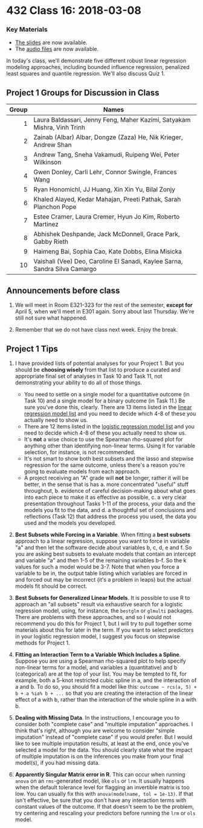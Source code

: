 # 432 Class 16: 2018-03-08

### Key Materials

- [The slides](https://github.com/THOMASELOVE/432-2018/tree/master/slides/class15) are now available.
- The [audio files](https://github.com/THOMASELOVE/432-2018/tree/master/slides/class15) are now available.

In today's class, we'll demonstrate five different robust linear regression modeling approaches, including bounded influence regression, penalized least squares and quantile regression. We'll also discuss Quiz 1.

## Project 1 Groups for Discussion in Class

Group | Names
------: | -----------------------------------------------------------------------------
1 | Laura Baldassari, Jenny Feng, Maher Kazimi, Satyakam Mishra, Vinh Trinh
2 | Zainab (Albar) Albar, Dongze (Zaza) He, Nik Krieger, Andrew Shan
3 | Andrew Tang, Sneha Vakamudi, Ruipeng Wei, Peter Wilkinson
4 | Gwen Donley, Carli Lehr, Connor Swingle, Frances Wang
5 | Ryan Honomichl, JJ Huang, Xin Xin Yu, Bilal Zonjy
6 | Khaled Alayed, Kedar Mahajan, Preeti Pathak, Sarah Planchon Pope
7 | Estee Cramer, Laura Cremer, Hyun Jo Kim, Roberto Martinez
8 | Abhishek Deshpande, Jack McDonnell, Grace Park, Gabby Rieth
9 | Haimeng Bai, Sophia Cao, Kate Dobbs, Elina Misicka
10 | Vaishali (Vee) Deo, Caroline El Sanadi, Kaylee Sarna, Sandra Silva Camargo

## Announcements before class

1. We will meet in Room E321-323 for the rest of the semester, **except for** April 5, when we'll meet in E301 again. Sorry about last Thursday. We're still not sure what happened.

2. Remember that we do not have class next week. Enjoy the break.

## Project 1 Tips

1. I have provided lists of potential analyses for your Project 1. But you should be **choosing wisely** from that list to produce a curated and appropriate final set of analyses in Task 10 and Task 11, not demonstrating your ability to do all of those things.
    - You need to settle on a single model for a quantitative outcome (in Task 10) and a single model for a binary outcome (in Task 11.) Be sure you've done this, clearly.
     There are 13 items listed in the [linear regression model list](https://github.com/THOMASELOVE/432-2018/tree/master/projects/project1#what-should-i-consider-doing-in-developing-linear-models-for-task-10) and you need to decide which 4-8 of these you actually need to show us.
    - There are 12 items listed in the [logistic regression model list](https://github.com/THOMASELOVE/432-2018/tree/master/projects/project1#what-should-i-consider-doing-in-developing-logistic-models-for-task-11) and you need to decide which 4-8 of these you actually need to show us.
    - It's **not** a wise choice to use the Spearman rho-squared plot for anything other than identifying non-linear terms. Using it for variable selection, for instance, is not recommended.
    - It's not smart to show both best subsets and the lasso and stepwise regression for the same outcome, unless there's a reason you're going to evaluate models from each approach.
    - A project receiving an "A" grade will **not** be longer, rather it will be better, in the sense that is has 
        a. more concentrated "useful" stuff throughout, 
        b. evidence of careful decision-making about what goes into each piece to make it as effective as possible, 
        c. a very clear presentation throughout Tasks 1-11 of the process, your data and the models you fit to the data, and
        d. a thoughtful set of conclusions and reflections (Task 12) that address the process you used, the data you used and the models you developed.

2. **Best Subsets while Forcing in a Variable**. When fitting a **best subsets** approach to a linear regression, suppose you want to force in variable "a" and then let the software decide about variables b, c, d, e and f. So you are asking best subsets to evaluate models that contain an intercept and variable "a" and then 1-5 of the remaining variables b-f. So the k values for such a model would be 3-7. Note that when you force a variable to be in, the output table listing which variables are forced in and forced out may be incorrect (it's a problem in leaps) but the actual models fit should be correct.

3. **Best Subsets for Generalized Linear Models**. It is possible to use R to approach an "all subsets" result via exhaustive search for a logistic regression model, using, for instance, the `bestglm` or `glmulti` packages. There are problems with these approaches, and so I would not recommend you do this for Project 1, but I will try to pull together some materials about this for later in the term. If you want to select predictors in your logistic regression model, I suggest you focus on stepwise methods for Project 1.

4. **Fitting an Interaction Term to a Variable Which Includes a Spline**. Suppose you are using a Spearman rho-squared plot to help specify non-linear terms for a model, and variables a (quantitative) and b (categorical) are at the top of your list. You may be tempted to fit, for example, both a 5-knot restricted cubic spline in a, and the interaction of a and b. To do so, you should fit a model like this: `outcome ~ rcs(a, 5) + b + a %ia% b + ...` so that you are creating the interaction of the linear effect of a with b, rather than the interaction of the whole spline in a with b.

5. **Dealing with Missing Data**. In the instructions, I encourage you to consider both "complete case" and "multiple imputation" approaches. I think that's right, although you are welcome to consider "simple imputation" instead of "complete case" if you would prefer. But I would like to see multiple imputation results, at least at the end, once you've selected a model for the data. You should clearly state what the impact of multiple imputation is on the inferences you make from your final model(s), if you had missing data.

6. **Apparently Singular Matrix error in R**. This can occur when running `anova` on an `rms`-generated model, like `ols` or `lrm`. It usually happens when the default tolerance level for flagging an invertible matrix is too low. You can usually fix this with `anova(modelname, tol = 1e-13)`. If that isn't effective, be sure that you don't have any interaction terms with constant values of the outcome. If that doesn't seem to be the problem, try centering and rescaling your predictors before running the `lrm` or `ols` model.

